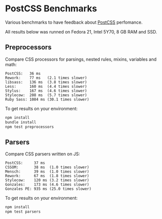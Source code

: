 # PostCSS Benchmarks

Various benchmarks to have feedback about [PostCSS] perfomance.

All results below was runned on Fedora 21, Intel 5Y70, 8 GB RAM and SSD.

[PostCSS]: https://github.com/postcss/postcss

## Preprocessors

Compare CSS processors for parsings, nested rules, mixins, variables and math:

```
PostCSS:   36 ms
Rework:    77 ms   (2.1 times slower)
libsass:   136 ms  (3.8 times slower)
Less:      160 ms  (4.4 times slower)
Stylus:    167 ms  (4.6 times slower)
Stylecow:  208 ms  (5.7 times slower)
Ruby Sass: 1084 ms (30.1 times slower)
```

To get results on your environment:

```sh
npm install
bundle install
npm test preprocessors
```

## Parsers

Compare CSS parsers written on JS:

```
PostCSS:     37 ms
CSSOM:       38 ms  (1.0 times slower)
Mensch:      39 ms  (1.0 times slower)
Rework:      67 ms  (1.8 times slower)
Stylecow:    120 ms (3.2 times slower)
Gonzales:    173 ms (4.6 times slower)
Gonzales PE: 935 ms (25.0 times slower)
```

To get results on your environment:

```sh
npm install
npm test parsers
```
